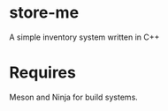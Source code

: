 # store-me
A simple inventory system written in C++


# Requires
Meson and Ninja for build systems.
